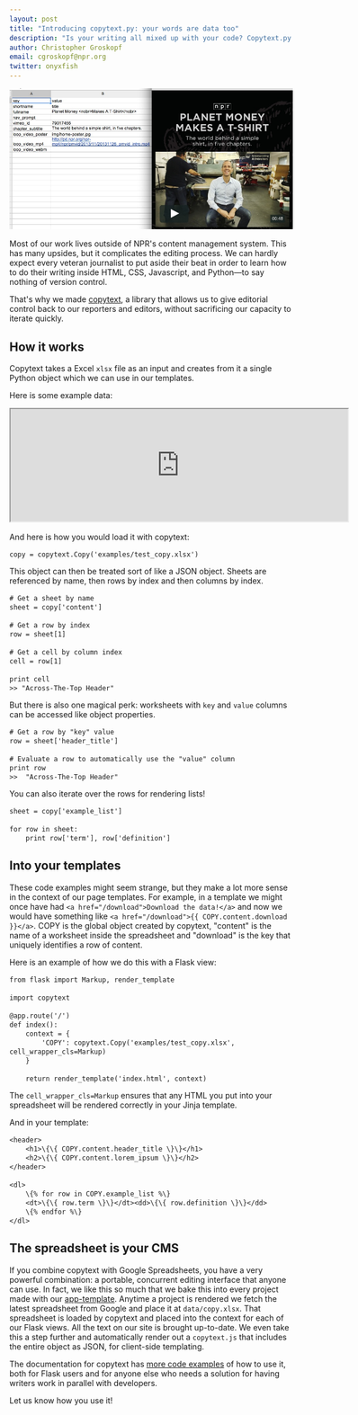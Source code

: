 ```yaml
---
layout: post
title: "Introducing copytext.py: your words are data too"
description: "Is your writing all mixed up with your code? Copytext.py gives editorial control back to reporters and editors."
author: Christopher Groskopf
email: cgroskopf@npr.org
twitter: onyxfish
---
```


!["We used copytext for Planet Money Makes a T-Shirt.](/img/copytext.jpg)

Most of our work lives outside of NPR's content management system. This has many upsides, but it complicates the editing process. We can hardly expect every veteran journalist to put aside their beat in order to learn how to do their writing inside HTML, CSS, Javascript, and Python&mdash;to say nothing of version control.

That's why we made [copytext](http://copytext.readthedocs.org), a library that allows us to give editorial control back to our reporters and editors, without sacrificing our capacity to iterate quickly.

## How it works

Copytext takes a Excel ``xlsx`` file as an input and creates from it a single Python object which we can use in our templates.

Here is some example data:

<iframe width="600px" height="200px" src="https://docs.google.com/spreadsheets/d/10XiE39UYJ7aEMTlx3XVn9OoDPn4eFU4EiX6bIzgk3OA/pubhtml?widget=true&amp;headers=false"></iframe>

And here is how you would load it with copytext:

    copy = copytext.Copy('examples/test_copy.xlsx')

This object can then be treated sort of like a JSON object. Sheets are referenced by name, then rows by index and then columns by index.

    # Get a sheet by name
    sheet = copy['content']
    
    # Get a row by index
    row = sheet[1]

    # Get a cell by column index
    cell = row[1]
    
    print cell
    >> "Across-The-Top Header"
    
But there is also one magical perk: worksheets with ``key`` and ``value`` columns can be accessed like object properties.

    # Get a row by "key" value
    row = sheet['header_title']
      
    # Evaluate a row to automatically use the "value" column
    print row
    >>  "Across-The-Top Header"
    
You can also iterate over the rows for rendering lists!

    sheet = copy['example_list']
    
    for row in sheet:
        print row['term'], row['definition']
    
## Into your templates
    
These code examples might seem strange, but they make a lot more sense in the context of our page templates. For example, in a template we might once have had ``<a href="/download">Download the data!</a>`` and now we would have something like ``<a href="/download">{{ COPY.content.download }}</a>``. COPY is the global object created by copytext, "content" is the name of a worksheet inside the spreadsheet and "download" is the key that uniquely identifies a row of content.

Here is an example of how we do this with a Flask view:

    from flask import Markup, render_template
    
    import copytext
    
    @app.route('/')
    def index():
        context = {
            'COPY': copytext.Copy('examples/test_copy.xlsx', cell_wrapper_cls=Markup)
        }
    
        return render_template('index.html', context)
        
The ``cell_wrapper_cls=Markup`` ensures that any HTML you put into your spreadsheet will be rendered correctly in your Jinja template.

And in your template:
    
    <header>
        <h1>\{\{ COPY.content.header_title \}\}</h1>
        <h2>\{\{ COPY.content.lorem_ipsum \}\}</h2>
    </header>
    
    <dl>
        \{% for row in COPY.example_list %\}
        <dt>\{\{ row.term \}\}</dt><dd>\{\{ row.definition \}\}</dd>
        \{% endfor %\}
    </dl>

## The spreadsheet is your CMS

If you combine copytext with Google Spreadsheets, you have a very powerful combination: a portable, concurrent editing interface that anyone can use. In fact, we like this so much that we bake this into every project made with our [app-template](https://github.com/nprapps/app-template). Anytime a project is rendered we fetch the latest spreadsheet from Google and place it at ``data/copy.xlsx``. That spreadsheet is loaded by copytext and placed into the context for each of our Flask views. All the text on our site is brought up-to-date. We even take this a step further and automatically render out a ``copytext.js`` that includes the entire object as JSON, for client-side templating.

The documentation for copytext has [more code examples](http://copytext.readthedocs.org/en/latest/) of how to use it, both for Flask users and for anyone else who needs a solution for having writers work in parallel with developers.

Let us know how you use it! 
